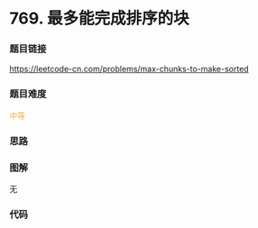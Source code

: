 # 769. 最多能完成排序的块

### 题目链接

https://leetcode-cn.com/problems/max-chunks-to-make-sorted

### 题目难度

<font color=#F0AD4E>中等</font>

### 思路



### 图解

无

### 代码

```python
```